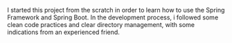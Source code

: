 I started this project from the scratch in order to learn how to use the Spring Framework and Spring Boot.
In the development process, i followed some clean code practices and clear directory management, with some indications from an experienced friend.
